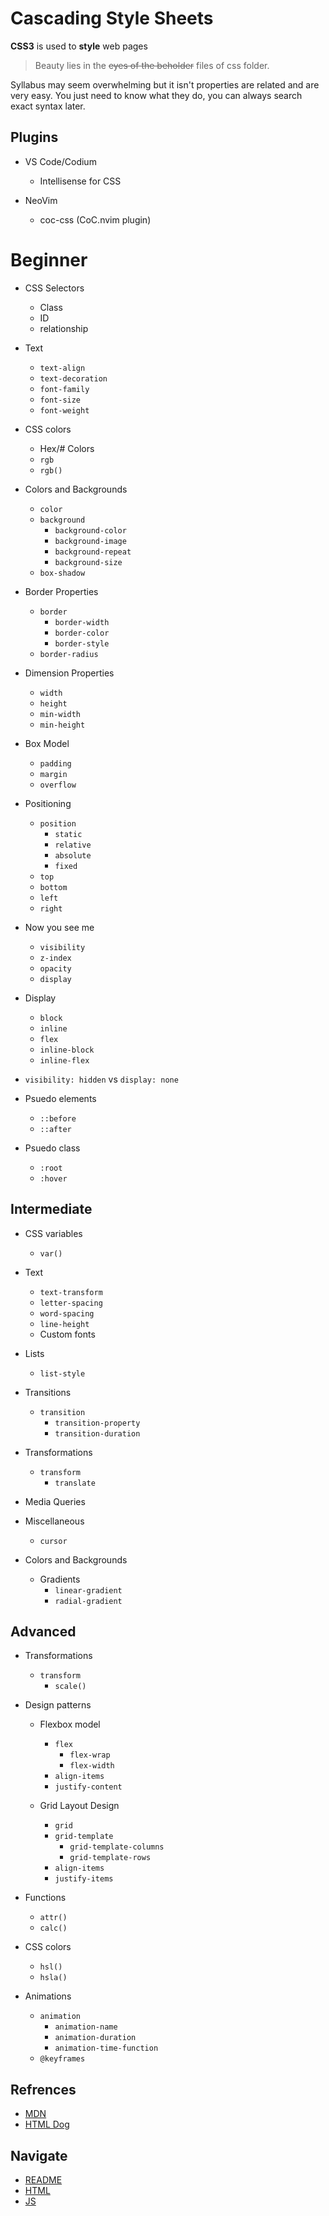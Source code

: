 # Cascading Style Sheets
**CSS3** is used to **style** web pages
> Beauty lies in the ~~eyes of the beholder~~ files of css folder.

Syllabus may seem overwhelming but it isn't properties are related and are very easy. You just need to know what they do, you can always search exact syntax later.

## Plugins
- VS Code/Codium
	- Intellisense for CSS

- NeoVim
	- coc-css (CoC.nvim plugin)

# Beginner
- CSS Selectors
	- Class
	- ID
	- relationship

- Text
	- `text-align`
	- `text-decoration`
	- `font-family`
	- `font-size`
	- `font-weight`

- CSS colors
	- Hex/# Colors
	- `rgb`
	- `rgb()`

- Colors and Backgrounds
	- `color`
	- `background`
		- `background-color`
		- `background-image`
		- `background-repeat`
		- `background-size`
	- `box-shadow`

- Border Properties
	- `border`
		- `border-width`
		- `border-color`
		- `border-style`
	- `border-radius`

- Dimension Properties
	- `width`
	- `height`
	- `min-width`
	- `min-height`

- Box Model
	- `padding`
	- `margin`
	- `overflow`

- Positioning
	- `position`
		- `static`
		- `relative`
		- `absolute`
		- `fixed`
	- `top`
	- `bottom`
	- `left`
	- `right`

- Now you see me
	- `visibility`
	- `z-index`
	- `opacity`
	- `display`

- Display
	- `block`
	- `inline`
	- `flex`
	- `inline-block`
	- `inline-flex`

- `visibility: hidden` vs `display: none`

- Psuedo elements
	- `::before`
	- `::after`

- Psuedo class
	- `:root`
	- `:hover`

## Intermediate
- CSS variables
	- `var()`

- Text
	- `text-transform`
	- `letter-spacing`
	- `word-spacing`
	- `line-height`
	- Custom fonts

- Lists
	- `list-style`

- Transitions
	- `transition`
		- `transition-property`
		- `transition-duration`

- Transformations
	- `transform`
		- `translate`

- Media Queries

- Miscellaneous
	- `cursor`

- Colors and Backgrounds
	- Gradients
		- `linear-gradient`
		- `radial-gradient`

## Advanced
- Transformations
	- `transform`
		- `scale()`

- Design patterns
	- Flexbox model
		- `flex`
			- `flex-wrap`
			- `flex-width`
		- `align-items`
		- `justify-content`

	- Grid Layout Design
		- `grid`
		- `grid-template`
			- `grid-template-columns`
			- `grid-template-rows`
		- `align-items`
		- `justify-items`

- Functions
	- `attr()`
	- `calc()`

- CSS colors
	- `hsl()`
	- `hsla()`

- Animations
	- `animation`
		- `animation-name`
		- `animation-duration`
		- `animation-time-function`
	- `@keyframes`

## Refrences
- [MDN](https://developer.mozilla.org/en-US/docs/Web/CSS)
- [HTML Dog](https://htmldog.com/guides/css/)

## Navigate

-   [README](./README.md)
-   [HTML](./html.md)
-   [JS](./js.md)
